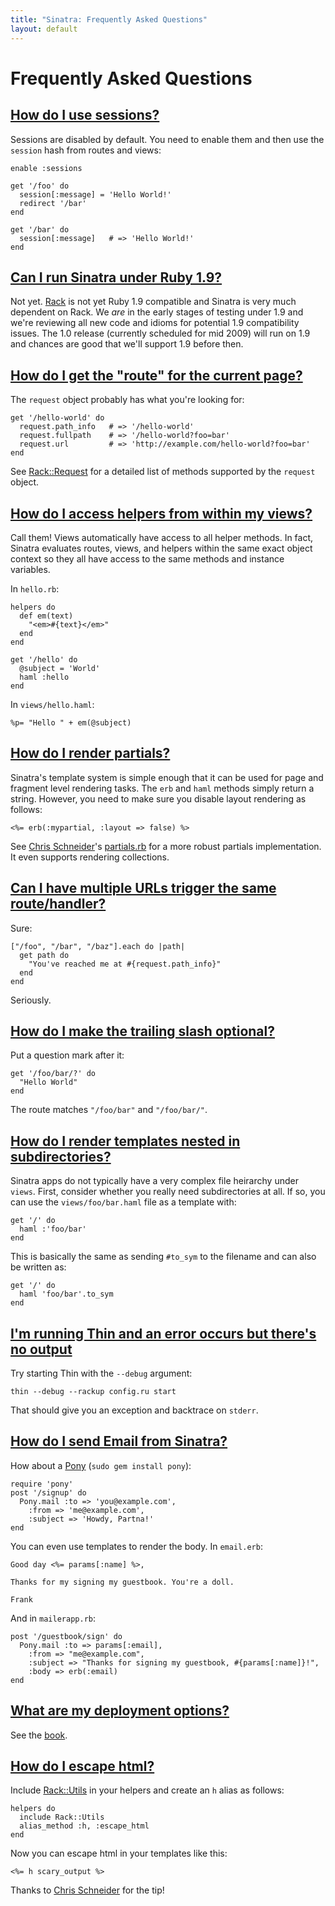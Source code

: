 ```yaml
---
title: "Sinatra: Frequently Asked Questions"
layout: default
---
```


Frequently Asked Questions
==========================

## <a id='sessions' href='#sessions'>How do I use sessions?</a>

Sessions are disabled by default. You need to enable them and then use the
`session` hash from routes and views:

    enable :sessions

    get '/foo' do
      session[:message] = 'Hello World!'
      redirect '/bar'
    end

    get '/bar' do
      session[:message]   # => 'Hello World!'
    end

## <a id='ruby19' href='#ruby19'>Can I run Sinatra under Ruby 1.9?</a>

Not yet. [Rack](http://rack.rubyforge.org/) is not yet Ruby 1.9 compatible
and Sinatra is very much dependent on Rack. We _are_ in the early stages of
testing under 1.9 and we're reviewing all new code and idioms for potential
1.9 compatibility issues. The 1.0 release (currently scheduled for mid 2009)
will run on 1.9 and chances are good that we'll support 1.9 before then.

## <a id='path_info' href='#path_info'>How do I get the "route" for the current page?</a>

The `request` object probably has what you're looking for:

    get '/hello-world' do
      request.path_info   # => '/hello-world'
      request.fullpath    # => '/hello-world?foo=bar'
      request.url         # => 'http://example.com/hello-world?foo=bar'
    end

See [Rack::Request](http://rack.rubyforge.org/doc/classes/Rack/Request.html)
for a detailed list of methods supported by the `request` object.

## <a id='helpview' href='#helpview'>How do I access helpers from within my views?</a>

Call them! Views automatically have access to all helper methods. In fact,
Sinatra evaluates routes, views, and helpers within the same exact object
context so they all have access to the same methods and instance variables.

In `hello.rb`:

    helpers do
      def em(text)
        "<em>#{text}</em>"
      end
    end

    get '/hello' do
      @subject = 'World'
      haml :hello
    end

In `views/hello.haml`:

    %p= "Hello " + em(@subject)

## <a id='partials' href='#partials'>How do I render partials?</a>

Sinatra's template system is simple enough that it can be used for page and
fragment level rendering tasks. The `erb` and `haml` methods simply return a
string. However, you need to make sure you disable layout rendering as
follows:

    <%= erb(:mypartial, :layout => false) %>

See [Chris Schneider](http://www.gittr.com/)'s
[partials.rb](http://github.com/cschneid/irclogger/blob/master/lib/partials.rb)
for a more robust partials implementation. It even supports rendering
collections.

## <a id='multiroute' href='#multiroute'>Can I have multiple URLs trigger the same route/handler?</a>

Sure:

    ["/foo", "/bar", "/baz"].each do |path|
      get path do
        "You've reached me at #{request.path_info}"
      end
    end

Seriously.

## <a id='slash' href='#slash'>How do I make the trailing slash optional?</a>

Put a question mark after it:

    get '/foo/bar/?' do
      "Hello World"
    end

The route matches `"/foo/bar"` and `"/foo/bar/"`.

## <a id='subdir' href='#subdir'>How do I render templates nested in subdirectories?</a>

Sinatra apps do not typically have a very complex file heirarchy under
`views`. First, consider whether you really need subdirectories at all.
If so, you can use the `views/foo/bar.haml` file as a template with:

    get '/' do
      haml :'foo/bar'
    end

This is basically the same as sending `#to_sym` to the filename and can also
be written as:

    get '/' do
      haml 'foo/bar'.to_sym
    end

## <a id='thindebug' href='#thindebug'>I'm running Thin and an error occurs but there's no output</a>

Try starting Thin with the `--debug` argument:

    thin --debug --rackup config.ru start

That should give you an exception and backtrace on `stderr`.

## <a id='email' href='#email'>How do I send Email from Sinatra?</a>

How about a [Pony](http://adam.blog.heroku.com/past/2008/11/2/pony_the_express_way_to_send_email_from_ruby/)
(`sudo gem install pony`):

    require 'pony'
    post '/signup' do
      Pony.mail :to => 'you@example.com',
        :from => 'me@example.com',
        :subject => 'Howdy, Partna!'
    end

You can even use templates to render the body. In `email.erb`:

    Good day <%= params[:name] %>,

    Thanks for my signing my guestbook. You're a doll.

    Frank

And in `mailerapp.rb`:

    post '/guestbook/sign' do
      Pony.mail :to => params[:email],
        :from => "me@example.com",
        :subject => "Thanks for signing my guestbook, #{params[:name]}!",
        :body => erb(:email)
    end

## <a id='deploy' href='#deploy'>What are my deployment options?</a>

See the [book](book.html#deployment).

## <a id='escape_html' href='#escape_html'>How do I escape html?</a>

Include [Rack::Utils](http://rack.rubyforge.org/doc/classes/Rack/Utils.html)
in your helpers and create an `h` alias as follows:

    helpers do
      include Rack::Utils
      alias_method :h, :escape_html
    end

Now you can escape html in your templates like this:

    <%= h scary_output %>

Thanks to [Chris Schneider](http://www.gittr.com/index.php/archive/using-rackutils-in-sinatra-escape_html-h-in-rails/)
for the tip!

<!--

### <a id='queue' href='#queue'>How do I process jobs in the background?</a>
### <a id='auth' href='#auth'>How do I use HTTP authorization?</a>
### <a id='auth' href='#auth'>How do I process file uploads?</a>

-->
